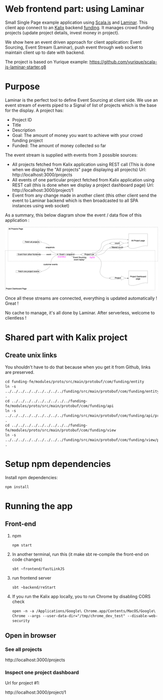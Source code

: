 # Web frontend part: using Laminar

Small Single Page example application using [Scala.js](http://www.scala-js.org/) and [Laminar](https://laminar.dev/). This client app connect to an [Kalix](https://kalix.io) backend [funding](../funding). It manages crowd funding projects (update project details, invest money in project).

We show here an event driven approach for client application:  Event Sourcing, Event Stream (Laminar), push event through web socket to maintain client  up to date with backend.

The project is based on Yurique example: https://github.com/yurique/scala-js-laminar-starter.g8

# Purpose

Laminar is the perfect tool to define Event Sourcing at client side. We use an event stream of events piped to a Signal of list of projects which is the base for the display. A project has:

- Project ID
- Title
- Description
- Goal: The amount of money you want to achieve with your crowd funding project
- Funded: The amount of money collected so far

The event stream is supplied with events from 3 possible sources:

- All projects fetched from Kalix application using REST call (This is done when we display the "All projects" page displaying all projects) Url: http://localhost:3000/projects
- All events of one particular project fetched from Kalix application using REST call  (this is done when we display a project dashboard page) Url: http://localhost:3000/project/1
- Event from any change made in another client (this other client send the event to Laminar backend which is then broadcasted to all SPA instances using web socket)

As a summary, this below diagram show the event / data flow of this application :

![Streams](./doc/Streams.png)

Once all these streams are connected, everything is updated automatically ! Great !

No cache to manage, it's all done by Laminar. After serverless, welcome to clientless !



# Shared part with Kalix project

## Create unix links

You shouldn't have to do that because when you get it from Github, links are preserved.

```
cd funding-fe/modules/proto/src/main/protobuf/com/funding/entity
ln -s ../../../../../../../../../funding/src/main/protobuf/com/funding/entity/project_entity.proto . 
cd ../../../../../../../../../funding-fe/modules/proto/src/main/protobuf/com/funding/api
ln -s ../../../../../../../../../funding/src/main/protobuf/com/funding/api/project_api_shared.proto . 
cd ../../../../../../../../../funding-fe/modules/proto/src/main/protobuf/com/funding/view
ln -s ../../../../../../../../../funding/src/main/protobuf/com/funding/view/project_details_view_shared.proto .
```



# Setup npm dependencies

Install npm dependencies:

```
npm install
```

# Running the app

## Front-end

1. npm 

   ```
   npm start
   ```

2. In another terminal, run this (it make sbt re-compile the front-end on code changes)

   ```
   sbt ~frontend/fastLinkJS
   ```

3. run frontend server 

   ```
   sbt ~backend/reStart
   ```

4. If you run the Kalix app locally, you to run Chrome by disabling CORS check 

   ```
   open -n -a /Applications/Google\ Chrome.app/Contents/MacOS/Google\ Chrome --args --user-data-dir="/tmp/chrome_dev_test" --disable-web-security
   ```

   

## Open in browser

### See all projects

http://localhost:3000/projects

### Inspect one project dashboard

Url for project #1:

http://localhost:3000/project/1

